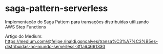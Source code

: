 # saga-pattern-serverless

Implementação do Saga Pattern para transações distribuidas utilizando AWS Step Functions

Artigo do Medium: https://medium.com/@felipe.rinaldi.goncalves/transa%C3%A7%C3%B5es-distribuidas-no-mundo-serverless-3f1a64691330
